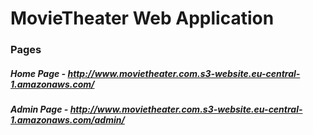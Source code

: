 # MovieTheater Web Application

### Pages

##### Home Page - http://www.movietheater.com.s3-website.eu-central-1.amazonaws.com/


##### Admin Page - http://www.movietheater.com.s3-website.eu-central-1.amazonaws.com/admin/
